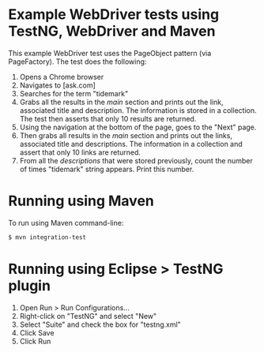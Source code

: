 Example WebDriver tests using TestNG, WebDriver and Maven
==================

This example WebDriver test uses the PageObject pattern (via PageFactory). The test does the following:

1. Opens a Chrome browser
2. Navigates to [ask.com]
3. Searches for the term "tidemark"
4. Grabs all the results in the *main* section and prints out the link, associated title and description. The information is stored in a collection. The test then asserts that only 10 results are returned.
5. Using the navigation at the bottom of the page, goes to the "Next" page.
6. Then grabs all results in the *main* section and prints out the links, associated title and descriptions. The information in a collection and assert that only 10 links are returned.
7. From all the *descriptions* that were stored previously, count the number of times "tidemark" string appears. Print this number.

# Running using Maven
To run using Maven command-line:
```bash
$ mvn integration-test
```

# Running using Eclipse > TestNG plugin

1. Open Run > Run Configurations...
2. Right-click on "TestNG" and select "New"
3. Select "Suite" and check the box for "testng.xml"
4. Click Save 
5. Click Run
